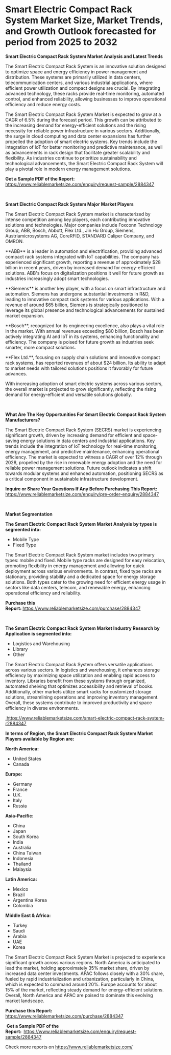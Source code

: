 <p><h1>Smart Electric Compact Rack System Market Size, Market Trends, and Growth Outlook forecasted for period from 2025 to 2032</h1></p><p><strong>Smart Electric Compact Rack System Market Analysis and Latest Trends</strong></p>
<p><p>The Smart Electric Compact Rack System is an innovative solution designed to optimize space and energy efficiency in power management and distribution. These systems are primarily utilized in data centers, telecommunication centers, and various industrial applications, where efficient power utilization and compact designs are crucial. By integrating advanced technology, these racks provide real-time monitoring, automated control, and enhanced reliability, allowing businesses to improve operational efficiency and reduce energy costs.</p><p>The Smart Electric Compact Rack System Market is expected to grow at a CAGR of 6.5% during the forecast period. This growth can be attributed to the increasing demand for energy-efficient solutions and the rising necessity for reliable power infrastructure in various sectors. Additionally, the surge in cloud computing and data center expansions has further propelled the adoption of smart electric systems. Key trends include the integration of IoT for better monitoring and predictive maintenance, as well as advancements in rack design that facilitate greater scalability and flexibility. As industries continue to prioritize sustainability and technological advancements, the Smart Electric Compact Rack System will play a pivotal role in modern energy management solutions.</p></p>
<p><strong>Get a Sample PDF of the Report:&nbsp;</strong> <a href="https://www.reliablemarketsize.com/enquiry/request-sample/2884347?utm_campaign=3045&utm_medium=2&utm_source=Github&utm_content=ia&utm_term=13032025&utm_id=smart-electric-compact-rack-system">https://www.reliablemarketsize.com/enquiry/request-sample/2884347</a></p>
<p>&nbsp;</p>
<p><strong>Smart Electric Compact Rack System Major Market Players</strong></p>
<p><p>The Smart Electric Compact Rack System market is characterized by intense competition among key players, each contributing innovative solutions and technologies. Major companies include Foxconn Technology Group, ABB, Bosch, Abbott, Flex Ltd., Jin Hu Group, Siemens, Austriamicrosystems AG, CoreRFID, STANDARD Caliper Company, and OMRON. </p><p>**ABB** is a leader in automation and electrification, providing advanced compact rack systems integrated with IoT capabilities. The company has experienced significant growth, reporting a revenue of approximately $28 billion in recent years, driven by increased demand for energy-efficient solutions. ABB's focus on digitalization positions it well for future growth as industries increasingly adopt smart technologies.</p><p>**Siemens** is another key player, with a focus on smart infrastructure and automation. Siemens has undergone substantial investments in R&D, leading to innovative compact rack systems for various applications. With a revenue of around $65 billion, Siemens is strategically positioned to leverage its global presence and technological advancements for sustained market expansion.</p><p>**Bosch**, recognized for its engineering excellence, also plays a vital role in the market. With annual revenues exceeding $80 billion, Bosch has been actively integrating AI and IoT in its systems, enhancing functionality and efficiency. The company is poised for future growth as industries seek smarter, more compact solutions.</p><p>**Flex Ltd.**, focusing on supply chain solutions and innovative compact rack systems, has reported revenues of about $24 billion. Its ability to adapt to market needs with tailored solutions positions it favorably for future advances.</p><p>With increasing adoption of smart electric systems across various sectors, the overall market is projected to grow significantly, reflecting the rising demand for energy-efficient and versatile solutions globally.</p></p>
<p>&nbsp;</p>
<p><strong>What Are The Key Opportunities For Smart Electric Compact Rack System Manufacturers?</strong></p>
<p><p>The Smart Electric Compact Rack System (SECRS) market is experiencing significant growth, driven by increasing demand for efficient and space-saving energy solutions in data centers and industrial applications. Key trends include the integration of IoT technology for real-time monitoring, energy management, and predictive maintenance, enhancing operational efficiency. The market is expected to witness a CAGR of over 12% through 2028, propelled by the rise in renewable energy adoption and the need for reliable power management solutions. Future outlook indicates a shift towards modular systems and enhanced automation, positioning SECRS as a critical component in sustainable infrastructure development.</p></p>
<p><strong>Inquire or Share Your Questions If Any Before Purchasing This Report:</strong> <a href="https://www.reliablemarketsize.com/enquiry/pre-order-enquiry/2884347?utm_campaign=3045&utm_medium=2&utm_source=Github&utm_content=ia&utm_term=13032025&utm_id=smart-electric-compact-rack-system">https://www.reliablemarketsize.com/enquiry/pre-order-enquiry/2884347</a></p>
<p>&nbsp;</p>
<p><strong>Market Segmentation</strong></p>
<p><strong>The Smart Electric Compact Rack System Market Analysis by types is segmented into:</strong></p>
<p><ul><li>Mobile Type</li><li>Fixed Type</li></ul></p>
<p><p>The Smart Electric Compact Rack System market includes two primary types: mobile and fixed. Mobile type racks are designed for easy relocation, promoting flexibility in energy management and allowing for quick deployment across various environments. In contrast, fixed type racks are stationary, providing stability and a dedicated space for energy storage solutions. Both types cater to the growing need for efficient energy usage in sectors like data centers, telecom, and renewable energy, enhancing operational efficiency and reliability.</p></p>
<p><strong>Purchase this Report:&nbsp;</strong><a href="https://www.reliablemarketsize.com/purchase/2884347?utm_campaign=3045&utm_medium=2&utm_source=Github&utm_content=ia&utm_term=13032025&utm_id=smart-electric-compact-rack-system">https://www.reliablemarketsize.com/purchase/2884347</a></p>
<p>&nbsp;</p>
<p><strong>The Smart Electric Compact Rack System Market Industry Research by Application is segmented into:</strong></p>
<p><ul><li>Logistics and Warehousing</li><li>Library</li><li>Other</li></ul></p>
<p><p>The Smart Electric Compact Rack System offers versatile applications across various sectors. In logistics and warehousing, it enhances storage efficiency by maximizing space utilization and enabling rapid access to inventory. Libraries benefit from these systems through organized, automated shelving that optimizes accessibility and retrieval of books. Additionally, other markets utilize smart racks for customized storage solutions, streamlining operations and improving inventory management. Overall, these systems contribute to improved productivity and space efficiency in diverse environments.</p></p>
<p><a href="https://www.reliablemarketsize.com/smart-electric-compact-rack-system-r2884347?utm_campaign=3045&utm_medium=2&utm_source=Github&utm_content=ia&utm_term=13032025&utm_id=smart-electric-compact-rack-system">&nbsp;https://www.reliablemarketsize.com/smart-electric-compact-rack-system-r2884347</a></p>
<p><strong>In terms of Region, the Smart Electric Compact Rack System Market Players available by Region are:</strong></p>
<p>
    <p> <strong> North America: </strong>
        <ul>
            <li>United States</li>
            <li>Canada</li>
        </ul>
        </p> 
    <p> <strong> Europe: </strong>
        <ul>
            <li>Germany</li>
            <li>France</li>
            <li>U.K.</li>
            <li>Italy</li>
            <li>Russia</li>
        </ul>
        </p> 
    <p> <strong> Asia-Pacific: </strong>
        <ul>
            <li>China</li>
            <li>Japan</li>
            <li>South Korea</li>
            <li>India</li>
            <li>Australia</li>
            <li>China Taiwan</li>
            <li>Indonesia</li>
            <li>Thailand</li>
            <li>Malaysia</li>
        </ul>
        </p> 
    <p> <strong> Latin America: </strong>
        <ul>
            <li>Mexico</li>
            <li>Brazil</li>
            <li>Argentina Korea</li>
            <li>Colombia</li>
        </ul>
        </p> 
    <p> <strong> Middle East & Africa: </strong>
        <ul>
            <li>Turkey</li>
            <li>Saudi</li>
            <li>Arabia</li>
            <li>UAE</li>
            <li>Korea</li>
        </ul>
    </p>
    </p>
<p><p>The Smart Electric Compact Rack System Market is projected to experience significant growth across various regions. North America is anticipated to lead the market, holding approximately 35% market share, driven by increased data center investments. APAC follows closely with a 30% share, fueled by rapid industrialization and urbanization, particularly in China, which is expected to command around 20%. Europe accounts for about 15% of the market, reflecting steady demand for energy-efficient solutions. Overall, North America and APAC are poised to dominate this evolving market landscape.</p></p>
<p><strong>Purchase this Report: </strong><a href="https://www.reliablemarketsize.com/purchase/2884347?utm_campaign=3045&utm_medium=2&utm_source=Github&utm_content=ia&utm_term=13032025&utm_id=smart-electric-compact-rack-system">https://www.reliablemarketsize.com/purchase/2884347</a></p>
<p>&nbsp;<strong>Get a Sample PDF of the Report:&nbsp;&nbsp;</strong><a href="https://www.reliablemarketsize.com/enquiry/request-sample/2884347?utm_campaign=3045&utm_medium=2&utm_source=Github&utm_content=ia&utm_term=13032025&utm_id=smart-electric-compact-rack-system">https://www.reliablemarketsize.com/enquiry/request-sample/2884347</a></p>
<p><strong></strong></p>
<p>Check more reports on <a href="https://www.reliablemarketsize.com/?utm_campaign=3045&utm_medium=2&utm_source=Github&utm_content=ia&utm_term=13032025&utm_id=smart-electric-compact-rack-system">https://www.reliablemarketsize.com/</a></p>